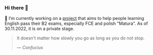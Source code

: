 ### Hi there 👋

🔭 I’m currently working on a [project](https://github.com/mrkowalski/easyenglish) that aims to help people learning English pass their B2 exams, especially FCE and polish "Matura". As of 30.11.2022, it is on a private stage.

<!--
- 🌱 I’m currently learning ...
- 👯 I’m looking to collaborate on ...
- 🤔 I’m looking for help with ...
- 💬 Ask me about ...
- 📫 How to reach me: ...
- 😄 Pronouns: ...
- ⚡ Fun fact: ...
-->

> It doesn’t matter how slowly you go as long as you do not stop.
>
> &mdash; <cite>Confucius</cite>
